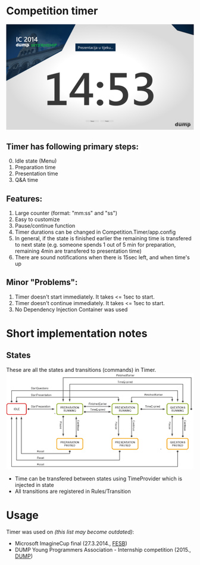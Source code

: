 # Competition timer
![Screenshot](https://raw.githubusercontent.com/MiroslavJelaska/timer-for-competition/master/readme-resources/Screenshot.png)
## Timer has following primary steps:
0. Idle state (Menu)
1. Preparation time
2. Presentation time
3. Q&A time

## Features:
1. Large counter (format: "mm:ss" and "ss")
2. Easy to customize
3. Pause/continue function
4. Timer durations can be changed in Competition.Timer/app.config
5. In general, if the state is finished earlier the remaining time is transfered to next state (e.g. someone spends 1 out of 5 min for preparation, remaining 4min are transfered to presentation time)
6. There are sound notifications when there is 15sec left, and when time's up

## Minor "Problems":
1. Timer doesn't start immediately. It takes <= 1sec to start.
2. Timer doesn't continue immediately. It takes <= 1sec to start.
3. No Dependency Injection Container was used

# Short implementation notes
## States
These are all the states and transitions (commands) in Timer.
![All states and transition](https://raw.githubusercontent.com/MiroslavJelaska/timer-for-competition/master/readme-resources/StateDiagramv2.png)
* Time can be transfered between states using TimeProvider which is injected in state
* All transitions are registered in Rules/Transition

# Usage
Timer was used on _(this list may become outdated)_:
* Microsoft ImagineCup final (27.3.2014., [FESB](https://www.fesb.unist.hr/))
* DUMP Young Programmers Association - Internship competition (2015., [DUMP](http://www.dump.hr/))

